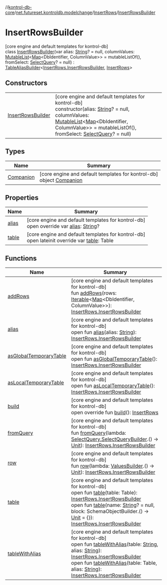 //[kontrol-db-core](../../../../index.md)/[net.futureset.kontroldb.modelchange](../../index.md)/[InsertRows](../index.md)/[InsertRowsBuilder](index.md)

# InsertRowsBuilder

[core engine and default templates for kontrol-db]\
class [InsertRowsBuilder](index.md)(var alias: [String](https://kotlinlang.org/api/latest/jvm/stdlib/kotlin/-string/index.html)? = null, columnValues: [MutableList](https://kotlinlang.org/api/latest/jvm/stdlib/kotlin.collections/-mutable-list/index.html)&lt;[Map](https://kotlinlang.org/api/latest/jvm/stdlib/kotlin.collections/-map/index.html)&lt;DbIdentifier, ColumnValue&gt;&gt; = mutableListOf(), fromSelect: [SelectQuery](../../-select-query/index.md)? = null) : [TableAliasBuilder](../../-table-alias-builder/index.md)&lt;[InsertRows.InsertRowsBuilder](index.md), [InsertRows](../index.md)&gt;

## Constructors

| | |
|---|---|
| [InsertRowsBuilder](-insert-rows-builder.md) | [core engine and default templates for kontrol-db]<br>constructor(alias: [String](https://kotlinlang.org/api/latest/jvm/stdlib/kotlin/-string/index.html)? = null, columnValues: [MutableList](https://kotlinlang.org/api/latest/jvm/stdlib/kotlin.collections/-mutable-list/index.html)&lt;[Map](https://kotlinlang.org/api/latest/jvm/stdlib/kotlin.collections/-map/index.html)&lt;DbIdentifier, ColumnValue&gt;&gt; = mutableListOf(), fromSelect: [SelectQuery](../../-select-query/index.md)? = null) |

## Types

| Name | Summary |
|---|---|
| [Companion](-companion/index.md) | [core engine and default templates for kontrol-db]<br>object [Companion](-companion/index.md) |

## Properties

| Name | Summary |
|---|---|
| [alias](alias.md) | [core engine and default templates for kontrol-db]<br>open override var [alias](alias.md): [String](https://kotlinlang.org/api/latest/jvm/stdlib/kotlin/-string/index.html)? |
| [table](table.md) | [core engine and default templates for kontrol-db]<br>open lateinit override var [table](table.md): Table |

## Functions

| Name | Summary |
|---|---|
| [addRows](add-rows.md) | [core engine and default templates for kontrol-db]<br>fun [addRows](add-rows.md)(rows: [Iterable](https://kotlinlang.org/api/latest/jvm/stdlib/kotlin.collections/-iterable/index.html)&lt;[Map](https://kotlinlang.org/api/latest/jvm/stdlib/kotlin.collections/-map/index.html)&lt;DbIdentifier, ColumnValue&gt;&gt;): [InsertRows.InsertRowsBuilder](index.md) |
| [alias](../../-table-alias-builder/alias.md) | [core engine and default templates for kontrol-db]<br>open fun [alias](../../-table-alias-builder/alias.md)(alias: [String](https://kotlinlang.org/api/latest/jvm/stdlib/kotlin/-string/index.html)): [InsertRows.InsertRowsBuilder](index.md) |
| [asGlobalTemporaryTable](../../-table-builder/as-global-temporary-table.md) | [core engine and default templates for kontrol-db]<br>open fun [asGlobalTemporaryTable](../../-table-builder/as-global-temporary-table.md)(): [InsertRows.InsertRowsBuilder](index.md) |
| [asLocalTemporaryTable](../../-table-builder/as-local-temporary-table.md) | [core engine and default templates for kontrol-db]<br>open fun [asLocalTemporaryTable](../../-table-builder/as-local-temporary-table.md)(): [InsertRows.InsertRowsBuilder](index.md) |
| [build](build.md) | [core engine and default templates for kontrol-db]<br>open override fun [build](build.md)(): [InsertRows](../index.md) |
| [fromQuery](from-query.md) | [core engine and default templates for kontrol-db]<br>fun [fromQuery](from-query.md)(lambda: [SelectQuery.SelectQueryBuilder](../../-select-query/-select-query-builder/index.md).() -&gt; [Unit](https://kotlinlang.org/api/latest/jvm/stdlib/kotlin/-unit/index.html)): [InsertRows.InsertRowsBuilder](index.md) |
| [row](row.md) | [core engine and default templates for kontrol-db]<br>fun [row](row.md)(lambda: [ValuesBuilder](../../-values-builder/index.md).() -&gt; [Unit](https://kotlinlang.org/api/latest/jvm/stdlib/kotlin/-unit/index.html)): [InsertRows.InsertRowsBuilder](index.md) |
| [table](../../-table-builder/table.md) | [core engine and default templates for kontrol-db]<br>open fun [table](../../-table-builder/table.md)(table: Table): [InsertRows.InsertRowsBuilder](index.md)<br>open fun [table](../../-table-builder/table.md)(name: [String](https://kotlinlang.org/api/latest/jvm/stdlib/kotlin/-string/index.html)? = null, block: SchemaObjectBuilder.() -&gt; [Unit](https://kotlinlang.org/api/latest/jvm/stdlib/kotlin/-unit/index.html) = {}): [InsertRows.InsertRowsBuilder](index.md) |
| [tableWithAlias](../../-table-alias-builder/table-with-alias.md) | [core engine and default templates for kontrol-db]<br>open fun [tableWithAlias](../../-table-alias-builder/table-with-alias.md)(table: [String](https://kotlinlang.org/api/latest/jvm/stdlib/kotlin/-string/index.html), alias: [String](https://kotlinlang.org/api/latest/jvm/stdlib/kotlin/-string/index.html)): [InsertRows.InsertRowsBuilder](index.md)<br>open fun [tableWithAlias](../../-table-alias-builder/table-with-alias.md)(table: Table, alias: [String](https://kotlinlang.org/api/latest/jvm/stdlib/kotlin/-string/index.html)): [InsertRows.InsertRowsBuilder](index.md) |
